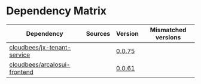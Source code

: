 # Dependency Matrix

Dependency | Sources | Version | Mismatched versions
---------- | ------- | ------- | -------------------
[cloudbees/jx-tenant-service](https://github.com/cloudbees/jx-tenant-service) |  | [0.0.75](https://github.com/cloudbees/jx-tenant-service/releases/tag/v0.0.75) | 
[cloudbees/arcalosui-frontend](https://github.com/cloudbees/arcalosui-frontend) |  | [0.0.61]() | 
